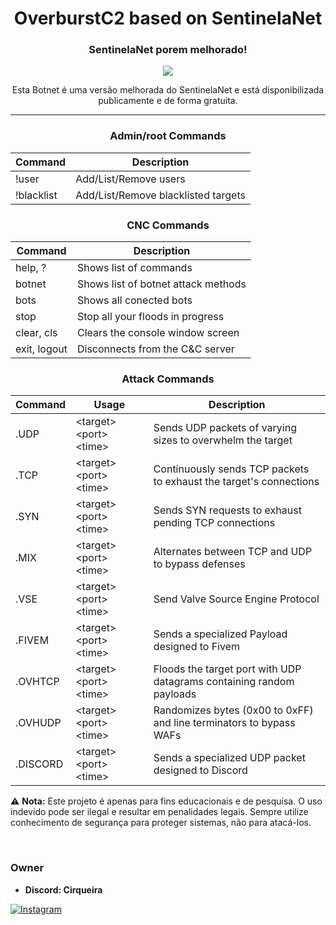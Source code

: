 <div align="center">
    <h1>OverburstC2 based on SentinelaNet</h1>
    <h3>SentinelaNet porem melhorado!</h3>

  <p align="center">
      <img src="https://github.com/user-attachments/assets/cadc2e29-6d15-4e1a-b70b-639ae325d7d8">
  </p>
  <p>Esta Botnet é uma versão melhorada do SentinelaNet e está disponibilizada publicamente e de forma gratuita.</p>

</div>

---

<div align="center">

  ### Admin/root Commands
  Command | Description
  --------|------------
  !user   | Add/List/Remove users
  !blacklist | Add/List/Remove blacklisted targets
    
  ### CNC Commands
  Command | Description
  --------|------------
  help, ? | Shows list of commands
  botnet | Shows list of botnet attack methods
  bots | Shows all conected bots
  stop  | Stop all your floods in progress
  clear, cls | Clears the console window screen
  exit, logout | Disconnects from the C&C server

  ### Attack Commands
  Command  | Usage | Description
  ---------|-------|-------------
  .UDP     | \<target> \<port> \<time> | Sends UDP packets of varying sizes to overwhelm the target
  .TCP     | \<target> \<port> \<time> | Continuously sends TCP packets to exhaust the target's connections
  .SYN     | \<target> \<port> \<time> | Sends SYN requests to exhaust pending TCP connections
  .MIX     | \<target> \<port> \<time> | Alternates between TCP and UDP to bypass defenses
  .VSE     | \<target> \<port> \<time> | Send Valve Source Engine Protocol
  .FIVEM   | \<target> \<port> \<time> | Sends a specialized Payload designed to Fivem
  .OVHTCP  | \<target> \<port> \<time> | Floods the target port with UDP datagrams containing random payloads
  .OVHUDP  | \<target> \<port> \<time> | Randomizes bytes (0x00 to 0xFF) and line terminators to bypass WAFs
  .DISCORD | \<target> \<port> \<time> | Sends a specialized UDP packet designed to Discord
</div>

⚠️ **Nota:** Este projeto é apenas para fins educacionais e de pesquisa. O uso indevido pode ser ilegal e resultar em penalidades legais. Sempre utilize conhecimento de segurança para proteger sistemas, não para atacá-los.

<br>

### Owner
- **Discord: Cirqueira**
  
<a href="https://www.instagram.com/cirqueirax/"><img src="https://img.shields.io/badge/Instagram-E4405F?style=for-the-badge&logo=instagram&logoColor=white" alt="Instagram"></a>
